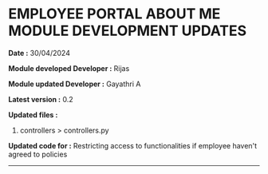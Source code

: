 EMPLOYEE PORTAL ABOUT ME MODULE DEVELOPMENT UPDATES 
==============================================

**Date :** 30/04/2024

**Module developed Developer :** Rijas

**Module updated Developer :** Gayathri A

**Latest version :** 0.2

**Updated files :** 
1. controllers > controllers.py

**Updated code for :**
Restricting access to functionalities if employee haven't agreed to policies

---------------------------------------------------------------------------------------